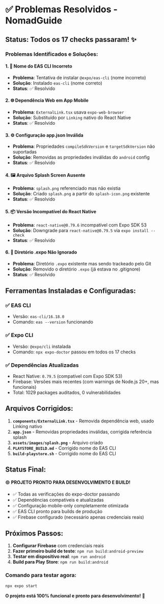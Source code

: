 # ✅ Problemas Resolvidos - NomadGuide

## Status: Todos os 17 checks passaram! ✨

### Problemas Identificados e Soluções:

#### 1. 🔧 **Nome do EAS CLI Incorreto**
- **Problema**: Tentativa de instalar `@expo/eas-cli` (nome incorreto)
- **Solução**: Instalado `eas-cli` (nome correto)
- **Status**: ✅ Resolvido

#### 2. 🌐 **Dependência Web em App Mobile**
- **Problema**: `ExternalLink.tsx` usava `expo-web-browser` 
- **Solução**: Substituído por `Linking` nativo do React Native
- **Status**: ✅ Resolvido

#### 3. ⚙️ **Configuração app.json Inválida**
- **Problema**: Propriedades `compileSdkVersion` e `targetSdkVersion` não suportadas
- **Solução**: Removidas as propriedades inválidas do `android` config
- **Status**: ✅ Resolvido

#### 4. 🖼️ **Arquivo Splash Screen Ausente**
- **Problema**: `splash.png` referenciado mas não existia
- **Solução**: Criado `splash.png` a partir do `splash-icon.png` existente
- **Status**: ✅ Resolvido

#### 5. 📦 **Versão Incompatível do React Native**
- **Problema**: `react-native@0.79.6` incompatível com Expo SDK 53
- **Solução**: Downgrade para `react-native@0.79.5` via `expo install --check`
- **Status**: ✅ Resolvido

#### 6. 📁 **Diretório .expo Não Ignorado**
- **Problema**: Diretório `.expo` existente mas sendo trackeado pelo Git
- **Solução**: Removido o diretório `.expo` (já estava no .gitignore)
- **Status**: ✅ Resolvido

## Ferramentas Instaladas e Configuradas:

### ✅ **EAS CLI** 
- Versão: `eas-cli/16.18.0`
- Comando: `eas --version` funcionando

### ✅ **Expo CLI**
- Versão: `@expo/cli` instalada
- Comando: `npx expo-doctor` passou em todos os 17 checks

### ✅ **Dependências Atualizadas**
- React Native: `0.79.5` (compatível com Expo SDK 53)
- Firebase: Versões mais recentes (com warnings de Node.js 20+, mas funcionais)
- Total: 1029 packages auditados, 0 vulnerabilidades

## Arquivos Corrigidos:

1. **`components/ExternalLink.tsx`** - Removida dependência web, usado Linking nativo
2. **`app.json`** - Removidas propriedades inválidas, corrigida referência splash
3. **`assets/images/splash.png`** - Arquivo criado
4. **`PLAYSTORE_BUILD.md`** - Corrigido nome do EAS CLI
5. **`build-playstore.sh`** - Corrigido nome do EAS CLI

## Status Final:

🟢 **PROJETO PRONTO PARA DESENVOLVIMENTO E BUILD!**

- ✅ Todas as verificações do expo-doctor passando
- ✅ Dependências compatíveis e atualizadas
- ✅ Configuração mobile-only completamente otimizada
- ✅ EAS CLI pronto para builds de produção
- ✅ Firebase configurado (necessário apenas credenciais reais)

## Próximos Passos:

1. **Configurar Firebase** com credenciais reais
2. **Fazer primeiro build de teste**: `npm run build:android-preview`
3. **Testar em dispositivo real**: `npm run android`
4. **Build para Play Store**: `npm run build:android`

### Comando para testar agora:
```bash
npx expo start
```

**O projeto está 100% funcional e pronto para desenvolvimento!** 🚀

